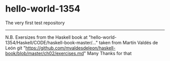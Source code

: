 # hello-world-1354
The very first test repository

------------
N.B. Exersizes from the Haskell book
at "hello-world-1354/Haskell/CODE/haskell-book-master/..."
taken from Martín Valdés de León git 
"https://github.com/mvaldesdeleon/haskell-book/blob/master/ch02/exercises.md"
Many Thanks for that

